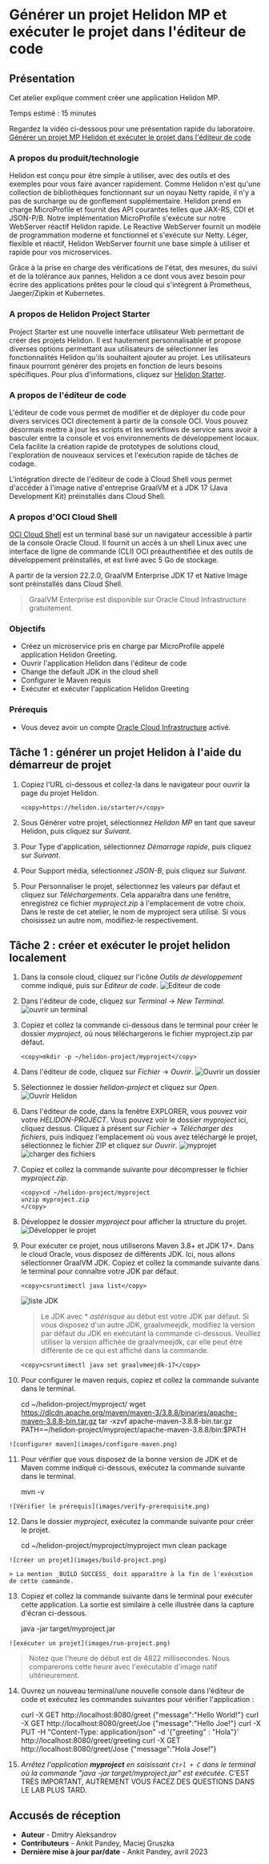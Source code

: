 # Générer un projet Helidon MP et exécuter le projet dans l'éditeur de code

## Présentation

Cet atelier explique comment créer une application Helidon MP.

Temps estimé : 15 minutes

Regardez la vidéo ci-dessous pour une présentation rapide du laboratoire. [Générer un projet MP Helidon et exécuter le projet dans l'éditeur de code](videohub:1_22nv8v4q)

### A propos du produit/technologie

Helidon est conçu pour être simple à utiliser, avec des outils et des exemples pour vous faire avancer rapidement. Comme Helidon n'est qu'une collection de bibliothèques fonctionnant sur un noyau Netty rapide, il n'y a pas de surcharge ou de gonflement supplémentaire. Helidon prend en charge MicroProfile et fournit des API courantes telles que JAX-RS, CDI et JSON-P/B. Notre implémentation MicroProfile s'exécute sur notre WebServer réactif Helidon rapide. Le Reactive WebServer fournit un modèle de programmation moderne et fonctionnel et s'exécute sur Netty. Léger, flexible et réactif, Helidon WebServer fournit une base simple à utiliser et rapide pour vos microservices.

Grâce à la prise en charge des vérifications de l'état, des mesures, du suivi et de la tolérance aux pannes, Helidon a ce dont vous avez besoin pour écrire des applications prêtes pour le cloud qui s'intègrent à Prometheus, Jaeger/Zipkin et Kubernetes.

### A propos de Helidon Project Starter

Project Starter est une nouvelle interface utilisateur Web permettant de créer des projets Helidon. Il est hautement personnalisable et propose diverses options permettant aux utilisateurs de sélectionner les fonctionnalités Helidon qu'ils souhaitent ajouter au projet. Les utilisateurs finaux pourront générer des projets en fonction de leurs besoins spécifiques. Pour plus d'informations, cliquez sur [Helidon Starter](https://helidon.io/starter).

### A propos de l'éditeur de code

L'éditeur de code vous permet de modifier et de déployer du code pour divers services OCI directement à partir de la console OCI. Vous pouvez désormais mettre à jour les scripts et les workflows de service sans avoir à basculer entre la console et vos environnements de développement locaux. Cela facilite la création rapide de prototypes de solutions cloud, l'exploration de nouveaux services et l'exécution rapide de tâches de codage.

L'intégration directe de l'éditeur de code à Cloud Shell vous permet d'accéder à l'image native d'entreprise GraalVM et à JDK 17 (Java Development Kit) préinstallés dans Cloud Shell.

### A propos d'OCI Cloud Shell

[OCI Cloud Shell](https://docs.oracle.com/en-us/iaas/Content/API/Concepts/cloudshellintro.htm) est un terminal basé sur un navigateur accessible à partir de la console Oracle Cloud. Il fournit un accès à un shell Linux avec une interface de ligne de commande (CLI) OCI préauthentifiée et des outils de développement préinstallés, et est livré avec 5 Go de stockage.

A partir de la version 22.2.0, GraalVM Enterprise JDK 17 et Native Image sont préinstallés dans Cloud Shell.

> GraalVM Enterprise est disponible sur Oracle Cloud Infrastructure gratuitement.

### Objectifs

*   Créez un microservice pris en charge par MicroProfile appelé application Helidon Greeting.
*   Ouvrir l'application Helidon dans l'éditeur de code
*   Change the default JDK in the cloud shell
*   Configurer le Maven requis
*   Exécuter et exécuter l'application Helidon Greeting

### Prérequis

*   Vous devez avoir un compte [Oracle Cloud Infrastructure](https://cloud.oracle.com/en_US/cloud-infrastructure) activé.

## Tâche 1 : générer un projet Helidon à l'aide du démarreur de projet

1.  Copiez l'URL ci-dessous et collez-la dans le navigateur pour ouvrir la page du projet Helidon.
    
        <copy>https://helidon.io/starter/</copy>
        
2.  Sous Générer votre projet, sélectionnez _Helidon MP_ en tant que saveur Helidon, puis cliquez sur _Suivant_.
    
3.  Pour Type d'application, sélectionnez _Démarrage rapide_, puis cliquez sur _Suivant_.
    
4.  Pour Support média, sélectionnez _JSON-B_, puis cliquez sur _Suivant_.
    
5.  Pour Personnaliser le projet, sélectionnez les valeurs par défaut et cliquez sur _Téléchargements_. Cela apparaîtra dans une fenêtre, enregistrez ce fichier _myproject.zip_ à l'emplacement de votre choix. Dans le reste de cet atelier, le nom de myproject sera utilisé. Si vous choisissez un autre nom, modifiez-le respectivement.
    

## Tâche 2 : créer et exécuter le projet helidon localement

1.  Dans la console cloud, cliquez sur l'icône _Outils de développement_ comme indiqué, puis sur _Editeur de code_. ![Editeur de code](images/code-editor.png)
    
2.  Dans l'éditeur de code, cliquez sur _Terminal_ -> _New Terminal_. ![ouvrir un terminal](images/open-terminal.png)
    
3.  Copiez et collez la commande ci-dessous dans le terminal pour créer le dossier _myproject_, où nous téléchargerons le fichier myproject.zip par défaut.
    
        <copy>mkdir -p ~/helidon-project/myproject</copy>
        
4.  Dans l'éditeur de code, cliquez sur _Fichier_ -> _Ouvrir_. ![Ouvrir un dossier](images/open-folder.png)
    
5.  Sélectionnez le dossier _helidon-project_ et cliquez sur _Open_. ![Ouvrir Helidon](images/open-helidon.png)
    
6.  Dans l'éditeur de code, dans la fenêtre EXPLORER, vous pouvez voir votre _HELIDON-PROJECT_. Vous pouvez voir le dossier _myproject_ ici, cliquez dessus. Cliquez à présent sur _Fichier_ -> _Télécharger des fichiers_, puis indiquez l'emplacement où vous avez téléchargé le projet, sélectionnez le fichier ZIP et cliquez sur _Ouvrir_. ![myprojet](images/myproject.png) ![charger des fichiers](images/upload-files.png)
    
7.  Copiez et collez la commande suivante pour décompresser le fichier _myproject.zip_.
    
        <copy>cd ~/helidon-project/myproject
        unzip myproject.zip
        </copy>
        
8.  Développez le dossier _myproject_ pour afficher la structure du projet. ![Développer le projet](images/expand-project.png)
    
9.  Pour exécuter ce projet, nous utiliserons Maven 3.8+ et JDK 17+. Dans le cloud Oracle, vous disposez de différents JDK. Ici, nous allons sélectionner GraalVM JDK. Copiez et collez la commande suivante dans le terminal pour connaître votre JDK par défaut.
    
        <copy>csruntimectl java list</copy>
        
    
    ![liste JDK](images/list-jdk.png)
    
    > Le JDK avec \* _astérisque_ au début est votre JDK par défaut. Si vous disposez d'un autre JDK, graalvmeejdk, modifiez la version par défaut du JDK en exécutant la commande ci-dessous. Veuillez utiliser la version affichée de graalvmeejdk, car elle peut être différente de ce qui est affiché dans la commande.
    
        <copy>csruntimectl java set graalvmeejdk-17</copy>
        
10.  Pour configurer le maven requis, copiez et collez la commande suivante dans le terminal.
    
        <copy>cd ~/helidon-project/myproject/
        wget https://dlcdn.apache.org/maven/maven-3/3.8.8/binaries/apache-maven-3.8.8-bin.tar.gz
        tar -xzvf apache-maven-3.8.8-bin.tar.gz
        PATH=~/helidon-project/myproject/apache-maven-3.8.8/bin:$PATH</copy>
        
    
    ![configurer maven](images/configure-maven.png)
    
11.  Pour vérifier que vous disposez de la bonne version de JDK et de Maven comme indiqué ci-dessous, exécutez la commande suivante dans le terminal.
    
        <copy>mvn -v</copy>
        
    
    ![Vérifier le prérequis](images/verify-prerequisite.png)
    
12.  Dans le dossier _myproject_, exécutez la commande suivante pour créer le projet.
    
        <copy>cd ~/helidon-project/myproject/myproject
        mvn clean package</copy>
        
    
    ![créer un projet](images/build-project.png)
    
    > La mention _BUILD SUCCESS_ doit apparaître à la fin de l'exécution de cette commande.
    
13.  Copiez et collez la commande suivante dans le terminal pour exécuter cette application. La sortie est similaire à celle illustrée dans la capture d'écran ci-dessous.
    
        <copy>java -jar target/myproject.jar</copy>
        
    
    ![exécuter un projet](images/run-project.png)
    

> Notez que l'heure de début est de 4822 millisecondes. Nous comparerons cette heure avec l'exécutable d'image natif ultérieurement.

14.  Ouvrez un nouveau terminal/une nouvelle console dans l'éditeur de code et exécutez les commandes suivantes pour vérifier l'application :
    
        <copy>
        curl -X GET http://localhost:8080/greet
        </copy>
        {"message":"Hello World!"}
        
    
        <copy>
        curl -X GET http://localhost:8080/greet/Joe
        </copy>
        {"message":"Hello Joe!"}
        
    
        <copy>
        curl -X PUT -H "Content-Type: application/json" -d '{"greeting" : "Hola"}' http://localhost:8080/greet/greeting
        </copy>
        
    
        <copy>
        curl -X GET http://localhost:8080/greet/Jose
        </copy>
        {"message":"Hola Jose!"}
        
15.  _Arrêtez l'application **myproject** en saisissant `Ctrl + C` dans le terminal où la commande "java -jar target/myproject.jar" est exécutée_. C'EST TRÈS IMPORTANT, AUTREMENT VOUS FACEZ DES QUESTIONS DANS LE LAB PLUS TARD.
    

## Accusés de réception

*   **Auteur** - Dmitry Aleksandrov
*   **Contributeurs** - Ankit Pandey, Maciej Gruszka
*   **Dernière mise à jour par/date** - Ankit Pandey, avril 2023